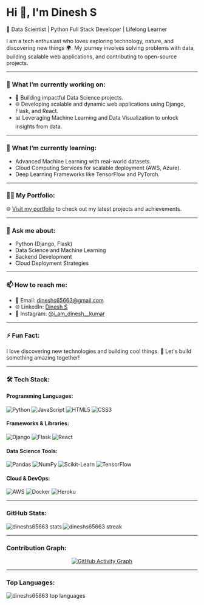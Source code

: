 # Hi 👋, I'm Dinesh S
🌟 Data Scientist | Python Full Stack Developer | Lifelong Learner  

I am a tech enthusiast who loves exploring technology, nature, and discovering new things 🌍. My journey involves solving problems with data, building scalable web applications, and contributing to open-source projects.

---

### 🔭 What I’m currently working on:
- 🚀 Building impactful Data Science projects.
- 🌐 Developing scalable and dynamic web applications using Django, Flask, and React.
- 📊 Leveraging Machine Learning and Data Visualization to unlock insights from data.

---

### 🌱 What I’m currently learning:
- Advanced Machine Learning with real-world datasets.
- Cloud Computing Services for scalable deployment (AWS, Azure).
- Deep Learning Frameworks like TensorFlow and PyTorch.

---

### 👨‍💻 My Portfolio:
🌐 [Visit my portfolio](https://soft-rolypoly-494f2b.netlify.app/) to check out my latest projects and achievements.

---

### 💬 Ask me about:
- Python (Django, Flask)
- Data Science and Machine Learning
- Backend Development
- Cloud Deployment Strategies

---

### 📫 How to reach me:
- 📧 Email: [dineshs65663@gmail.com](mailto:dineshs65663@gmail.com)
- 🌐 LinkedIn: [Dinesh S](https://www.linkedin.com/in/dinesh-s-434359202)
- 📸 Instagram: [@i_am_dinesh__kumar](https://www.instagram.com/i_am_dinesh__kumar/)

---

### ⚡️ Fun Fact:
I love discovering new technologies and building cool things. 🚀 Let's build something amazing together!

---

### 🛠 Tech Stack:
#### Programming Languages:
![Python](https://img.shields.io/badge/Python-3776AB?style=for-the-badge&logo=python&logoColor=white)
![JavaScript](https://img.shields.io/badge/JavaScript-F7DF1E?style=for-the-badge&logo=javascript&logoColor=black)
![HTML5](https://img.shields.io/badge/HTML5-E34F26?style=for-the-badge&logo=html5&logoColor=white)
![CSS3](https://img.shields.io/badge/CSS3-1572B6?style=for-the-badge&logo=css3&logoColor=white)

#### Frameworks & Libraries:
![Django](https://img.shields.io/badge/Django-092E20?style=for-the-badge&logo=django&logoColor=white)
![Flask](https://img.shields.io/badge/Flask-000000?style=for-the-badge&logo=flask&logoColor=white)
![React](https://img.shields.io/badge/React-61DAFB?style=for-the-badge&logo=react&logoColor=black)

#### Data Science Tools:
![Pandas](https://img.shields.io/badge/Pandas-150458?style=for-the-badge&logo=pandas&logoColor=white)
![NumPy](https://img.shields.io/badge/NumPy-013243?style=for-the-badge&logo=numpy&logoColor=white)
![Scikit-Learn](https://img.shields.io/badge/Scikit--Learn-F7931E?style=for-the-badge&logo=scikit-learn&logoColor=white)
![TensorFlow](https://img.shields.io/badge/TensorFlow-FF6F00?style=for-the-badge&logo=tensorflow&logoColor=white)

#### Cloud & DevOps:
![AWS](https://img.shields.io/badge/AWS-232F3E?style=for-the-badge&logo=amazon-aws&logoColor=white)
![Docker](https://img.shields.io/badge/Docker-2496ED?style=for-the-badge&logo=docker&logoColor=white)
![Heroku](https://img.shields.io/badge/Heroku-430098?style=for-the-badge&logo=heroku&logoColor=white)

---

<h3 align="left">GitHub Stats:</h3>
<p>
  <img align="left" src="https://github-readme-stats.vercel.app/api?username=dineshs65663&show_icons=true&theme=radical" alt="dineshs65663 stats" />
</p>

<p>
  <img align="center" src="https://github-readme-streak-stats.herokuapp.com/?user=dineshs65663&theme=radical" alt="dineshs65663 streak" />
</p>

---

<h3 align="left">Contribution Graph:</h3>
<p align="center">
  <a href="https://github.com/ashutosh00710/github-readme-activity-graph">
    <img src="https://github-readme-activity-graph.vercel.app/graph?username=dineshs65663&bg_color=0d1117&color=f9f9f9&line=00ffff&point=ffffff&area=true&hide_border=true" alt="GitHub Activity Graph" />
  </a>
</p>

---

<h3 align="left">Top Languages:</h3>
<p align="left">
  <img src="https://github-readme-stats.vercel.app/api/top-langs/?username=dineshs65663&layout=compact&theme=radical" alt="dineshs65663 top languages" />
</p>
